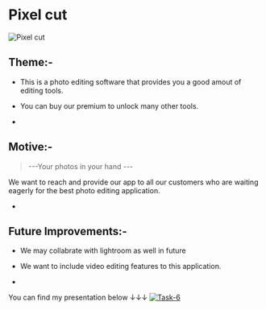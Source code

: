 <!--Written and Developed by Kaushik.-->

# Pixel cut

![Pixel cut](https://github.com/kmk61003/COGNIZANCE-/blob/main/TASK-3/Web%201920%20%E2%80%93%201.png)

## Theme:-

* This is a photo editing software that provides you a good amout of editing tools.
* You can buy our premium to unlock many other tools.

*

## Motive:-

>---Your photos in your hand ---

We want to reach and provide our app to all our customers who are waiting eagerly for the best photo editing application.

*

## Future Improvements:-

* We may collabrate with lightroom as well in future

* We want to include video editing features to this application.

*
You can find my presentation below ↓↓↓
  [![Task-6](https://res.cloudinary.com/marcomontalbano/image/upload/v1646197379/video_to_markdown/images/youtube--CSio8LKEH2g-c05b58ac6eb4c4700831b2b3070cd403.jpg)](https://youtu.be/CSio8LKEH2g "Task-6")
